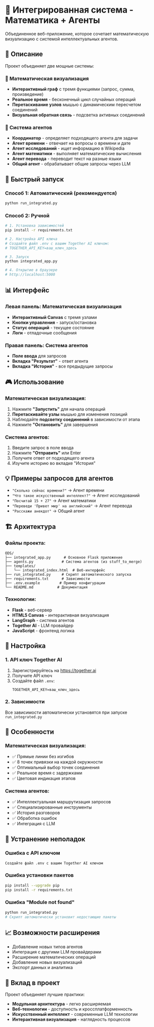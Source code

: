 # 🤖 Интегрированная система - Математика + Агенты

Объединенное веб-приложение, которое сочетает математическую визуализацию с системой интеллектуальных агентов.

## 🎯 Описание

Проект объединяет две мощные системы:

### 🧮 Математическая визуализация
- **Интерактивный граф** с тремя функциями (запрос, сумма, произведение)
- **Реальное время** - бесконечный цикл случайных операций
- **Перетаскивание узлов** мышью с динамическим пересчетом соединений
- **Визуальная обратная связь** - подсветка активных соединений

### 🤖 Система агентов
- **Координатор** - определяет подходящего агента для задачи
- **Агент времени** - отвечает на вопросы о времени и дате
- **Агент исследований** - ищет информацию в Wikipedia
- **Агент математики** - выполняет математические вычисления
- **Агент перевода** - переводит текст на разные языки
- **Общий агент** - обрабатывает общие запросы через LLM

## 🚀 Быстрый запуск

### Способ 1: Автоматический (рекомендуется)
```bash
python run_integrated.py
```

### Способ 2: Ручной
```bash
# 1. Установка зависимостей
pip install -r requirements.txt

# 2. Настройка API ключа
# Создайте файл .env с вашим Together AI ключом:
# TOGETHER_API_KEY=ваш_ключ_здесь

# 3. Запуск
python integrated_app.py

# 4. Открытие в браузере
# http://localhost:5000
```

## 📊 Интерфейс

### Левая панель: Математическая визуализация
- **Интерактивный Canvas** с тремя узлами
- **Кнопки управления** - запуск/остановка
- **Статус операций** - текущее состояние
- **Логи** - отладочные сообщения

### Правая панель: Система агентов
- **Поле ввода** для запросов
- **Вкладка "Результат"** - ответ агента
- **Вкладка "История"** - все предыдущие запросы

## 🎮 Использование

### Математическая визуализация:
1. Нажмите **"Запустить"** для начала операций
2. **Перетаскивайте узлы** мышью для изменения позиций
3. Наблюдайте **подсветку соединений** в зависимости от этапа
4. Нажмите **"Остановить"** для завершения

### Система агентов:
1. Введите запрос в поле ввода
2. Нажмите **"Отправить"** или Enter
3. Получите ответ от подходящего агента
4. Изучите историю во вкладке "История"

## 💡 Примеры запросов для агентов

- `"Сколько сейчас времени?"` → Агент времени
- `"Что такое искусственный интеллект?"` → Агент исследований  
- `"Посчитай 15 + 27"` → Агент математики
- `"Переведи 'Привет мир' на английский"` → Агент перевода
- `"Расскажи анекдот"` → Общий агент

## 🏗️ Архитектура

### Файлы проекта:
```
ODS/
├── integrated_app.py      # Основное Flask приложение
├── agents.py             # Система агентов (из stuff_to_merge)
├── templates/
│   └── integrated_index.html  # Веб-интерфейс
├── run_integrated.py     # Скрипт автоматического запуска
├── requirements.txt      # Зависимости
├── .env.example         # Пример конфигурации
└── README.md           # Документация
```

### Технологии:
- **Flask** - веб-сервер
- **HTML5 Canvas** - интерактивная визуализация
- **LangGraph** - система агентов
- **Together AI** - LLM провайдер
- **JavaScript** - фронтенд логика

## 🔧 Настройка

### 1. API ключ Together AI
1. Зарегистрируйтесь на https://together.ai
2. Получите API ключ
3. Создайте файл `.env`:
   ```
   TOGETHER_API_KEY=ваш_ключ_здесь
   ```

### 2. Зависимости
Все зависимости автоматически установятся при запуске `run_integrated.py`

## 🎯 Особенности

### Математическая визуализация:
- ✅ Прямые линии без изгибов
- ✅ 8 точек привязки на каждой окружности
- ✅ Оптимальный выбор точек соединения
- ✅ Реальное время с задержками
- ✅ Цветовая индикация этапов

### Система агентов:
- ✅ Интеллектуальная маршрутизация запросов
- ✅ Специализированные инструменты
- ✅ История разговоров
- ✅ Обработка ошибок
- ✅ Интеграция с LLM

## 🐛 Устранение неполадок

### Ошибка с API ключом
```
Создайте файл .env с вашим Together AI ключом
```

### Ошибка установки пакетов
```bash
pip install --upgrade pip
pip install -r requirements.txt
```

### Ошибка "Module not found"
```bash
python run_integrated.py
# Скрипт автоматически установит недостающие пакеты
```

## 📈 Возможности расширения

- Добавление новых типов агентов
- Интеграция с другими LLM провайдерами
- Расширение математических операций
- Добавление новых визуализаций
- Экспорт данных и аналитика

## 🤝 Вклад в проект

Проект объединяет лучшие практики:
- **Модульная архитектура** - легко расширяемая
- **Веб-технологии** - доступность и кроссплатформенность
- **Искусственный интеллект** - современные LLM технологии
- **Интерактивная визуализация** - наглядность процессов 